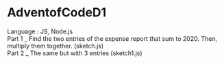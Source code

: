 # AdventofCodeD1
Language : JS, Node.js <br/>
Part 1 _ Find the two entries of the expense report that sum to 2020. Then, multiply them together. (sketch.js)<br/>
Part 2 _ The same but with 3 entries (sketch1.js)
